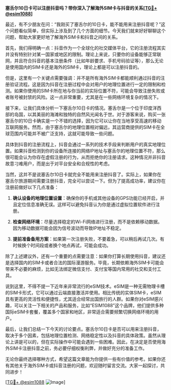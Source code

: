 **塞舌尔10日卡可以注册抖音吗？带你深入了解海外SIM卡与抖音的关系[[TG💪+ @esim1088](https://t.me/s/esim1088)]**

最近，有不少朋友在问：“我刚买了塞舌尔的10日卡，能不能用来注册抖音呢？”这个问题看似简单，但实际上涉及到了几个方面的细节。今天我们就来好好聊聊这个问题，帮助大家更好地了解海外SIM卡和抖音之间的关系。

首先，我们得明确一点：抖音作为一个全球化的社交媒体平台，它的注册流程其实并没有特别针对某一国家或地区的限制。理论上来说，只要你的设备能够正常联网，并且符合抖音的基本注册条件（比如年龄要求、手机号码验证等），那么无论是使用国内的SIM卡还是海外的SIM卡，理论上都是可以注册抖音的。

但是，这里有一个关键点需要强调：并不是所有海外SIM卡都能顺利通过抖音的注册验证流程。这是因为抖音在注册过程中会对用户的地理位置进行一定的限制和检测。如果你使用的SIM卡所在地与你当前的实际位置不符，可能会导致注册失败或者账号被封禁的风险。这一点非常重要，尤其是在一些网络环境复杂的情况下。

接下来，让我们具体分析一下塞舌尔10日卡的情况。塞舌尔是一个位于印度洋西部的岛国，以其美丽的海滩和独特的自然风光闻名于世。对于游客来说，购买一张塞舌尔的10日卡确实是一个不错的选择，因为它可以让你在当地享受高速的移动互联网服务。然而，由于塞舌尔的地理位置相对偏远，其运营商提供的SIM卡在全球范围内可能并不被广泛支持，这就可能导致一些问题。

具体到抖音的注册流程上，抖音会通过一系列的技术手段来判断用户的真实地理位置。如果抖音检测到你的设备所连接的网络IP地址与塞舌尔的地理位置不符，那么很可能会认为你存在虚假注册的行为，从而拒绝你的注册请求。这种情况并非抖音故意刁难用户，而是出于对平台安全和合规性的考虑。

当然，这并不是说塞舌尔10日卡就完全不能用来注册抖音了。实际上，如果你在塞舌尔旅游期间需要注册抖音，完全可以尝试一下。但为了提高成功率，建议你在注册前做好以下几点准备：

1. **确认设备的地理位置设置**：确保你的手机或其他设备的GPS功能已经开启，并且定位信息准确无误。这样可以避免抖音认为你是通过虚拟位置软件进行注册。
   
2. **检查网络环境**：尽量选择稳定的Wi-Fi网络进行注册，而不是依赖移动数据。因为移动数据可能会因为信号波动而导致IP地址不稳定。

3. **提前准备备用方案**：如果第一次注册失败，不要着急，可以稍后再试几次。有时候换个时间段或者换个地点再试，可能会成功。

除了上述建议外，还有一个重要的点需要注意：如果你打算长期使用抖音，建议还是选择国内的SIM卡或者合法的国际漫游服务。毕竟，长期依赖海外SIM卡可能会带来不必要的麻烦，比如无法绑定微信支付、支付宝等国内常用的社交和支付工具。

说到这里，不得不提一下近年来非常流行的eSIM技术。eSIM是一种无需物理卡槽的SIM卡形式，它可以通过云端直接激活并使用。相比传统的实体SIM卡，eSIM具有更高的灵活性和便捷性，尤其适合经常出国旅行的人群。如果你对eSIM感兴趣，可以关注一下相关的产品和服务，比如“ESIM1088”这个品牌，他们提供多种国际eSIM卡套餐，覆盖多个国家和地区，非常适合需要频繁切换网络环境的用户。

最后，让我们总结一下今天的讨论要点。塞舌尔10日卡是否可以用来注册抖音，取决于多个因素，包括地理位置检测、网络稳定性以及抖音的具体政策。虽然从理论上讲是可以的，但在实际操作中可能会遇到一些困难。因此，在决定是否使用海外SIM卡注册抖音之前，务必要仔细权衡利弊，并做好充分的准备工作。

无论你最终选择哪种方式，希望这篇文章能为你提供一些有价值的参考。如果你还有其他关于海外SIM卡或抖音注册的问题，欢迎随时留言交流。大家一起探讨，共同进步！

[[TG💪+ @esim1088](https://t.me/s/esim1088) ![Image](https://i.postimg.cc/4NQfJmqS/Snipaste-2025-05-13-00-14-12.png)]